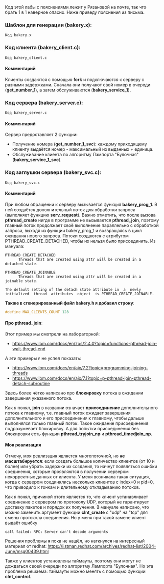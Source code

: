 Код этой лабы с пояснениями лежит у Рязановой на почте, так что брать 1 в 1 наверное опасно. Ниже приведу пояснения из письма.

### Шаблон для генерации (bakery.x):

```
Код bakery.x
```



### Код клиента (bakery_client.с):

```
Код bakery_client.с
```



#### Комментарий

Клиенты создаются с помощью **fork** и подключаются к серверу с разными задержками. Сначала они получают свой номер в очереди (**get_number_1**), а затем обслуживаются (**bakery_service_1**).



### Код сервера (bakery_server.c):

```
Код bakery_server.с
```



#### Комментарий

Сервер предоставляет 2 функции:
- Получение номера (**get_number_1_svc**): каждому приходящему клиенту выдаётся номер - максимальный из выданных + единица.
- Обслуживание клиента по алгоритму Лампорта "Булочная" (**bakery_service_1_svc**).

### Код заглушки сервера (bakery_svc.c):

```
Код bakery_svc.с
```

#### Комментарий
При любом обращении к серверу вызывается функция **bakery_prog_1**. В ней создаётся дополнительный поток для обработки запроса (выполняет функцию **serv_request**). Важно отметить, что после вызова **pthread_create** нигде в программе не вызывается **pthread_join**, поэтому главный поток продолжает своё выполнение параллельно с обработкой запроса, выходя из функции bakery_prog_1 и возвращаясь в цикл ожидания нового запроса. Потоки создаются с атрибутом PTHREAD_CREATE_DETACHED, чтобы их нельзя было присоединить. Из мануала:

```
PTHREAD_CREATE_DETACHED
      Threads that are created using attr will be created in a detached state.

PTHREAD_CREATE_JOINABLE
      Threads that are created using attr will be created in a joinable state.

The default setting of the detach state attribute in  a  newly  initialized  thread  attributes  object  is PTHREAD_CREATE_JOINABLE.
```

**Также в сгенерированный файл bakery.h я добавил строку**:

```c
#define MAX_CLIENTS_COUNT 128
```

#### Про pthread_join:
Этот пример мы смотрели на лабораторной:
- https://www.ibm.com/docs/en/zos/2.4.0?topic=functions-pthread-join-wait-thread-end

А эти примеры я не успел показать:
- https://www.ibm.com/docs/en/aix/7.2?topic=programming-joining-threads
- https://www.ibm.com/docs/en/aix/7.1?topic=p-pthread-join-pthread-detach-subroutine

Здесь более чётко написано про **блокировку** потока в ожидании завершения указанного потока.

Как я понял, **join** в названии означает **присоединение** дополнительного потока к главному, т.е. главный поток ожидает завершения дополнительного и его присоединения к главному, чтобы дальше выполнялся только главный поток. Такое ожидание присоединения подразумевает блокировку. А для попытки присоединения без блокировки есть функции **pthread_tryjoin_np** и **pthread_timedjoin_np**.

#### Моя реализация
Отмечу, моя реализация является многопоточной, но **не масштабируется**: если создать большое количество клиентов (от 10 и более) или убрать задержки их создания, то начнут появляться ошибки соединения, которые проявляются в получении сервером некорректных данных от клиента. У меня возникала такая ситуация, когда с сервером соединялись несколько клиентов с index=0 и pid=0, что приводило к гонкам и длительному откладыванию потоков.

Как я понял, причиной этого является то, что клиент устанавливает соединение с сервером по протоколу UDP, который не гарантирует доставку пакетов и порядок их получения. В мануале написано, что можно заменить аргумент функции **clnt_create** с "udp" на "tcp" для смены протокола соединения. Но у меня при такой замене клиент выдаёт ошибку

```
call failed: RPC: Server can't decode arguments
```

Решения проблемы я пока не нашёл, но наткнулся на интересный материал от redhat:
https://listman.redhat.com/archives/redhat-list/2004-June/msg00439.html

Также у клиентов установлены таймауты, поэтому они могут не дождаться своей очереди по алгоритму Лампорта "Булочная". Но эта проблема решаема: таймауты можно менять с помощью функции **clnt_control**.
